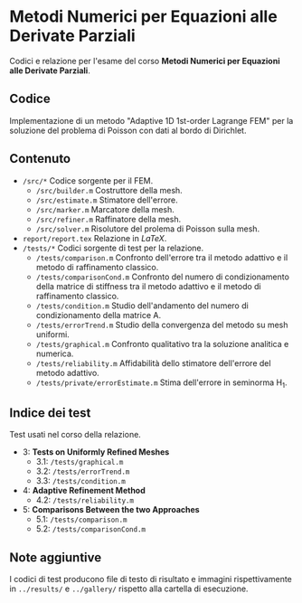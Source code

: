# Metodi Numerici per Equazioni alle Derivate Parziali

Codici e relazione per l'esame del corso **Metodi Numerici per Equazioni alle Derivate Parziali**.

## Codice

Implementazione di un metodo "Adaptive 1D 1st-order Lagrange FEM" per la soluzione del problema di Poisson con dati al bordo di Dirichlet.

## Contenuto

- `/src/*` Codice sorgente per il FEM.
	- `/src/builder.m` Costruttore della mesh.
	- `/src/estimate.m` Stimatore dell'errore.
	- `/src/marker.m` Marcatore della mesh.
	- `/src/refiner.m` Raffinatore della mesh.
	- `/src/solver.m` Risolutore del prolema di Poisson sulla mesh.
- `report/report.tex` Relazione in *LaTeX*.
- `/tests/*` Codici sorgente di test per la relazione.
	- `/tests/comparison.m` Confronto dell'errore tra il metodo adattivo e il metodo di raffinamento classico.
	- `/tests/comparisonCond.m` Confronto del numero di condizionamento della matrice di stiffness tra il metodo adattivo e il metodo di raffinamento classico.
	- `/tests/condition.m` Studio dell'andamento del numero di condizionamento della matrice A.
	- `/tests/errorTrend.m` Studio della convergenza del metodo su mesh uniformi.
	- `/tests/graphical.m` Confronto qualitativo tra la soluzione analitica e numerica.
	- `/tests/reliability.m` Affidabilità dello stimatore dell'errore del metodo adattivo.
	- `/tests/private/errorEstimate.m` Stima dell'errore in seminorma H<sub>1</sub>.

## Indice dei test

Test usati nel corso della relazione.

- 3: **Tests on Uniformly Refined Meshes**
	- 3.1: `/tests/graphical.m`
	- 3.2: `/tests/errorTrend.m`
	- 3.3: `/tests/condition.m`
- 4: **Adaptive Refinement Method**
	- 4.2: `/tests/reliability.m`
- 5: **Comparisons Between the two Approaches**
	- 5.1: `/tests/comparison.m`
	- 5.2: `/tests/comparisonCond.m`

## Note aggiuntive

I codici di test producono file di testo di risultato e immagini rispettivamente in `../results/` e `../gallery/` rispetto alla cartella di esecuzione.